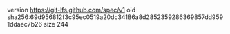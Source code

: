 version https://git-lfs.github.com/spec/v1
oid sha256:69d956812f3c95ec0519a20dc34186a8d2852359286369857dd9591ddaec7b26
size 244
